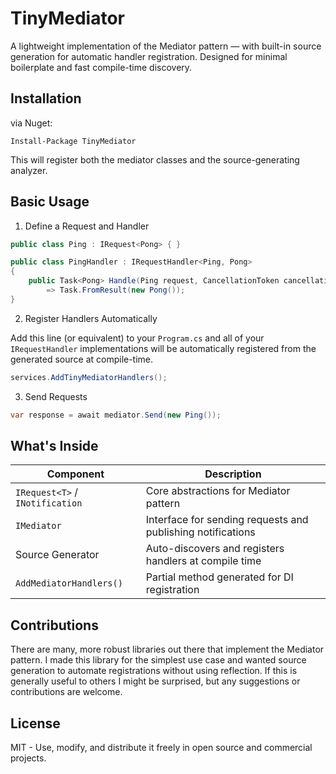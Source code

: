 ﻿# TinyMediator

A lightweight implementation of the Mediator pattern — with built-in source generation for automatic handler registration.
Designed for minimal boilerplate and fast compile-time discovery.

## Installation

via Nuget:

```
Install-Package TinyMediator
```
This will register both the mediator classes and the source-generating analyzer.

## Basic Usage
1. Define a Request and Handler

```csharp
public class Ping : IRequest<Pong> { }

public class PingHandler : IRequestHandler<Ping, Pong>
{
    public Task<Pong> Handle(Ping request, CancellationToken cancellationToken)
        => Task.FromResult(new Pong());
}
```
2. Register Handlers Automatically

Add this line (or equivalent) to your `Program.cs` and all of your `IRequestHandler` implementations
will be automatically registered from the generated source at compile-time.

```csharp
services.AddTinyMediatorHandlers();
```
3. Send Requests

```csharp
var response = await mediator.Send(new Ping());
```

## What's Inside
| Component                  | Description                                         |
|----------------------------|-----------------------------------------------------|
| `IRequest<T>` / `INotification` | Core abstractions for Mediator pattern         |
| `IMediator`                | Interface for sending requests and publishing notifications |
| Source Generator           | Auto-discovers and registers handlers at compile time |
| `AddMediatorHandlers()`    | Partial method generated for DI registration        |

## Contributions
There are many, more robust libraries out there that implement the Mediator pattern. I made this library for the simplest use case and wanted source generation to automate registrations without using reflection. If this is generally useful to others I might be surprised, but any suggestions or contributions are welcome.

## License
MIT - Use, modify, and distribute it freely in open source and commercial projects.